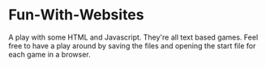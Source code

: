 # Fun-With-Websites
A play with some HTML and Javascript. They're all text based games. 
Feel free to have a play around by saving the files and opening the start file for each game in a browser.
